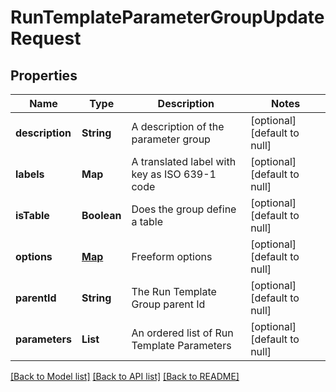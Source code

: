 # RunTemplateParameterGroupUpdateRequest
## Properties

| Name | Type | Description | Notes |
|------------ | ------------- | ------------- | -------------|
| **description** | **String** | A description of the parameter group | [optional] [default to null] |
| **labels** | **Map** | A translated label with key as ISO 639-1 code | [optional] [default to null] |
| **isTable** | **Boolean** | Does the group define a table | [optional] [default to null] |
| **options** | [**Map**](AnyType.md) | Freeform options | [optional] [default to null] |
| **parentId** | **String** | The Run Template Group parent Id | [optional] [default to null] |
| **parameters** | **List** | An ordered list of Run Template Parameters | [optional] [default to null] |

[[Back to Model list]](../README.md#documentation-for-models) [[Back to API list]](../README.md#documentation-for-api-endpoints) [[Back to README]](../README.md)

